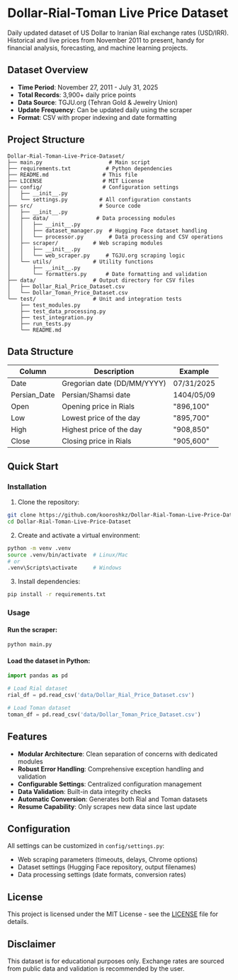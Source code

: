 # Dollar-Rial-Toman Live Price Dataset

Daily updated dataset of US Dollar to Iranian Rial exchange rates (USD/IRR). Historical and live prices from November 2011 to present, handy for financial analysis, forecasting, and machine learning projects.

## Dataset Overview

- **Time Period**: November 27, 2011 - July 31, 2025
- **Total Records**: 3,900+ daily price points
- **Data Source**: TGJU.org (Tehran Gold & Jewelry Union)
- **Update Frequency**: Can be updated daily using the scraper
- **Format**: CSV with proper indexing and date formatting

## Project Structure

```
Dollar-Rial-Toman-Live-Price-Dataset/
├── main.py                     # Main script
├── requirements.txt           # Python dependencies
├── README.md                 # This file
├── LICENSE                   # MIT License
├── config/                   # Configuration settings
│   ├── __init__.py
│   └── settings.py          # All configuration constants
├── src/                     # Source code
│   ├── __init__.py
│   ├── data/               # Data processing modules
│   │   ├── __init__.py
│   │   ├── dataset_manager.py  # Hugging Face dataset handling
│   │   └── processor.py        # Data processing and CSV operations
│   ├── scraper/           # Web scraping modules
│   │   ├── __init__.py
│   │   └── web_scraper.py     # TGJU.org scraping logic
│   └── utils/             # Utility functions
│       ├── __init__.py
│       └── formatters.py      # Date formatting and validation
├── data/                  # Output directory for CSV files
│   ├── Dollar_Rial_Price_Dataset.csv
│   └── Dollar_Toman_Price_Dataset.csv
└── test/                  # Unit and integration tests
    ├── test_modules.py
    ├── test_data_processing.py
    ├── test_integration.py
    ├── run_tests.py
    └── README.md
```

## Data Structure

| Column | Description | Example |
|--------|-------------|---------|
| Date | Gregorian date (DD/MM/YYYY) | 07/31/2025 |
| Persian_Date | Persian/Shamsi date | 1404/05/09 |
| Open | Opening price in Rials | "896,100" |
| Low | Lowest price of the day | "895,700" |
| High | Highest price of the day | "908,850" |
| Close | Closing price in Rials | "905,600" |

## Quick Start

### Installation

1. Clone the repository:
```bash
git clone https://github.com/kooroshkz/Dollar-Rial-Toman-Live-Price-Dataset.git
cd Dollar-Rial-Toman-Live-Price-Dataset
```

2. Create and activate a virtual environment:
```bash
python -m venv .venv
source .venv/bin/activate  # Linux/Mac
# or
.venv\Scripts\activate     # Windows
```

3. Install dependencies:
```bash
pip install -r requirements.txt
```

### Usage

#### Run the scraper:
```bash
python main.py
```

#### Load the dataset in Python:
```python
import pandas as pd

# Load Rial dataset
rial_df = pd.read_csv('data/Dollar_Rial_Price_Dataset.csv')

# Load Toman dataset  
toman_df = pd.read_csv('data/Dollar_Toman_Price_Dataset.csv')
```

## Features

- **Modular Architecture**: Clean separation of concerns with dedicated modules
- **Robust Error Handling**: Comprehensive exception handling and validation
- **Configurable Settings**: Centralized configuration management
- **Data Validation**: Built-in data integrity checks
- **Automatic Conversion**: Generates both Rial and Toman datasets
- **Resume Capability**: Only scrapes new data since last update

## Configuration

All settings can be customized in `config/settings.py`:

- Web scraping parameters (timeouts, delays, Chrome options)
- Dataset settings (Hugging Face repository, output filenames)
- Data processing settings (date formats, conversion rates)

## License

This project is licensed under the MIT License - see the [LICENSE](LICENSE) file for details.

## Disclaimer

This dataset is for educational purposes only. Exchange rates are sourced from public data and validation is recommended by the user.